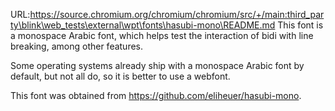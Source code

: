 URL:https://source.chromium.org/chromium/chromium/src/+/main:third_party\blink\web_tests\external\wpt\fonts\hasubi-mono\README.md
This font is a monospace Arabic font, which helps test the interaction of bidi
with line breaking, among other features.

Some operating systems already ship with a monospace Arabic font by default, but
not all do, so it is better to use a webfont.

This font was obtained from https://github.com/eliheuer/hasubi-mono.
